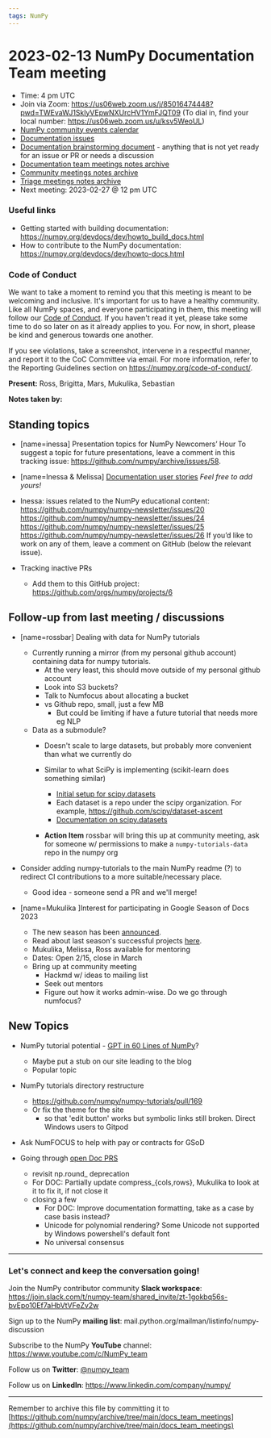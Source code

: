```yaml
---
tags: NumPy
---
```


# 2023-02-13 NumPy Documentation Team meeting

- Time: 4 pm UTC
- Join via Zoom: https://us06web.zoom.us/j/85016474448?pwd=TWEvaWJ1SklyVEpwNXUrcHV1YmFJQT09 (To dial in, find your local number: https://us06web.zoom.us/u/ksv5WeoUL)
- [NumPy community events calendar](https://scientific-python.org/calendars/)
- [Documentation issues](https://github.com/numpy/numpy/labels/04%20-%20Documentation)
- [Documentation brainstorming document](https://hackmd.io/RdtnQZpLRZqgNRe4gaJ0SA) - anything that is not yet ready for an issue or PR or needs a discussion
- [Documentation team meetings notes archive](https://github.com/numpy/archive/tree/main/docs_team_meetings)
- [Community meetings notes archive](https://github.com/numpy/archive/tree/main/community_meetings)
- [Triage meetings notes archive](https://github.com/numpy/archive/tree/master/triage_meetings)
- Next meeting: 2023-02-27 @ 12 pm UTC

### Useful links

- Getting started with building documentation: https://numpy.org/devdocs/dev/howto_build_docs.html
- How to contribute to the NumPy documentation: https://numpy.org/devdocs/dev/howto-docs.html



### Code of Conduct

We want to take a moment to remind you that this meeting is meant to be welcoming and inclusive. It's important for us to have a healthy community. Like all NumPy spaces, and everyone participating in them, this meeting will follow our [Code of Conduct](https://numpy.org/code-of-conduct/). If you haven't read it yet, please take some time to do so later on as it already applies to you. For now, in short, please be kind and generous towards one another. 

If you see violations, take a screenshot, intervene in a respectful manner, and report it to the CoC Committee via email. For more information, refer to the Reporting Guidelines section on https://numpy.org/code-of-conduct/.

**Present:** Ross, Brigitta, Mars, Mukulika, Sebastian

**Notes taken by:**

## Standing topics

- [name=inessa] Presentation topics for NumPy Newcomers’ Hour 
To suggest a topic for future presentations, leave a comment in this tracking issue: https://github.com/numpy/archive/issues/58.

- [name=Inessa & Melissa] [Documentation user stories](https://github.com/numpy/numpy/issues/22089)
    *Feel free to add yours!*

- Inessa: issues related to the NumPy educational content:
https://github.com/numpy/numpy-newsletter/issues/20
https://github.com/numpy/numpy-newsletter/issues/24
https://github.com/numpy/numpy-newsletter/issues/25
https://github.com/numpy/numpy-newsletter/issues/26
If you’d like to work on any of them, leave a comment on GitHub (below the relevant issue).

- Tracking inactive PRs 
    - Add them to this GitHub project: https://github.com/orgs/numpy/projects/6

## Follow-up from last meeting / discussions

- [name=rossbar] Dealing with data for NumPy tutorials
  * Currently running a mirror (from my personal github account) containing data for numpy tutorials.
    - At the very least, this should move outside of my personal github account
    - Look into S3 buckets?
    - Talk to Numfocus about allocating a bucket
    - vs Github repo, small, just a few MB
        - But could be limiting if have a future tutorial that needs more eg NLP
  * Data as a submodule?
    - Doesn't scale to large datasets, but probably more convenient than what we currently do
    - Similar to what SciPy is implementing (scikit-learn does something similar)
        - [Initial setup for scipy.datasets](https://github.com/scipy/scipy/pull/15607)
        - Each dataset is a repo under the scipy organization. For example, https://github.com/scipy/dataset-ascent
        - [Documentation on scipy.datasets](https://scipy.github.io/devdocs/reference/datasets.html)
        
     - **Action Item** rossbar will bring this up at community meeting, ask for someone w/ permissions to make a `numpy-tutorials-data` repo in the numpy org


- Consider adding numpy-tutorials to the main NumPy readme (?) to redirect CI contributions to a more suitable/necessary place.
  * Good idea - someone send a PR and we'll merge!

- [name=Mukulika ]Interest for participating in Google Season of Docs 2023
    - The new season has been [announced](https://groups.google.com/g/season-of-docs-announce/c/-wfcYZ9UYwc/m/gotnfJ0OCgAJ?pli=1).
    - Read about last season's successful projects [here](https://developers.google.com/season-of-docs/docs/2022/participants).
    - Mukulika, Melissa, Ross available for mentoring
  * Dates: Open 2/15, close in March
  * Bring up at community meeting
    - Hackmd w/ ideas to mailing list
    - Seek out mentors
    - Figure out how it works admin-wise. Do we go through numfocus?

## New Topics

- NumPy tutorial potential - [GPT in 60 Lines of NumPy](https://jaykmody.com/blog/gpt-from-scratch/)? 
    - Maybe put a stub on our site leading to the blog
    - Popular topic

- NumPy tutorials directory restructure
    - https://github.com/numpy/numpy-tutorials/pull/169
    - Or fix the theme for the site
        - so that 'edit button' works but symbolic links still broken. Direct Windows users to Gitpod

- Ask NumFOCUS to help with pay or contracts for GSoD

- Going through [open Doc PRS](https://github.com/numpy/numpy/pulls?q=is%3Aopen+is%3Apr+label%3A%2204+-+Documentation%22)
    - revisit np.round_ deprecation
    - For DOC: Partially update compress_{cols,rows}, Mukulika to look at it to fix it, if not close it
    - closing a few
        - For DOC: Improve documentation formatting, take as a case by case basis instead?
        - Unicode for polynomial rendering? Some Unicode not supported by Windows powershell's default font
        - No universal consensus

---

### Let's connect and keep the conversation going!
Join the NumPy contributor community **Slack workspace**: https://join.slack.com/t/numpy-team/shared_invite/zt-1gokbq56s-bvEpo10Ef7aHbVtVFeZv2w

Sign up to the NumPy **mailing list**: mail.python.org/mailman/listinfo/numpy-discussion

Subscribe to the NumPy **YouTube** channel: https://www.youtube.com/c/NumPy_team

Follow us on **Twitter**: [@numpy_team](https://twitter.com/numpy_team)

Follow us on **LinkedIn**: https://www.linkedin.com/company/numpy/

---
Remember to archive this file by committing it to 
[https://github.com/numpy/archive/tree/main/docs_team_meetings](https://github.com/numpy/archive/tree/main/docs_team_meetings)







